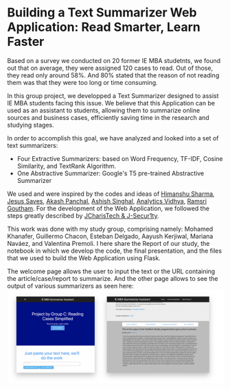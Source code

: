 # Building a Text Summarizer Web Application: Read Smarter, Learn Faster
Based on a survey we conducted on 20 former IE MBA studetnts, we found out that on average, they were assigned 120 cases to read. Out of those, they read only around 58%. And 80% stated that the reason of not reading them was that they were too long or time consuming.

In this group project, we developped a Text Summarizer designed to assist IE MBA students facing this issue. We believe that this Application can be used as an assistant to students, allowing them to summarize online sources and business cases, efficiently saving time in the research and studying stages. 

In order to accomplish this goal, we have analyzed and looked into a set of text summarizers: 

- Four Extractive Summarizers: based on Word Frequency, TF-IDF, Cosine Similarity, and TextRank Algorithm.
- One Abstractive Summarizer: Google's T5 pre-trained Abstractive Summarizer

We used and were inspired by the codes and ideas of [Himanshu Sharma](https://www.presentslide.in/2019/08/text-summarization-python-spacy-library.html), [Jesus Saves](https://jcharistech.wordpress.com/2018/12/31/text-summarization-using-spacy-and-python/), [Akash Panchal](https://towardsdatascience.com/text-summarization-using-tf-idf-e64a0644ace3), [Ashish Singhal](https://medium.com/datapy-ai/nlp-building-text-summarizer-part-1-902fec337b81), [Analytics Vidhya](https://www.analyticsvidhya.com/blog/2018/11/introduction-text-summarization-textrank-python/), [Ramsri Goutham](https://towardsdatascience.com/simple-abstractive-text-summarization-with-pretrained-t5-text-to-text-transfer-transformer-10f6d602c426). For the development of the Web Application, we followed the steps greatly described by [JCharisTech & J-Secur1ty](https://www.youtube.com/watch?v=xvLQdP549NA&t=228s).

This work was done with my study group, comprising namely: Mohamed Khanafer, Guillermo Chacon, Esteban Delgado, Aayush Kerjiwal, Mariana Naváez, and Valentina Premoli. I here share the Report of our study, the notebook in which we develop the code, the final presentation, and the files that we used to build the Web Application using Flask.

The welcome page allows the user to input the text or the URL containing the article/case/report to summarize. And the other page allows to see the output of various summarizers as seen here:
![WebApp interface](/FlaskApp.png)
